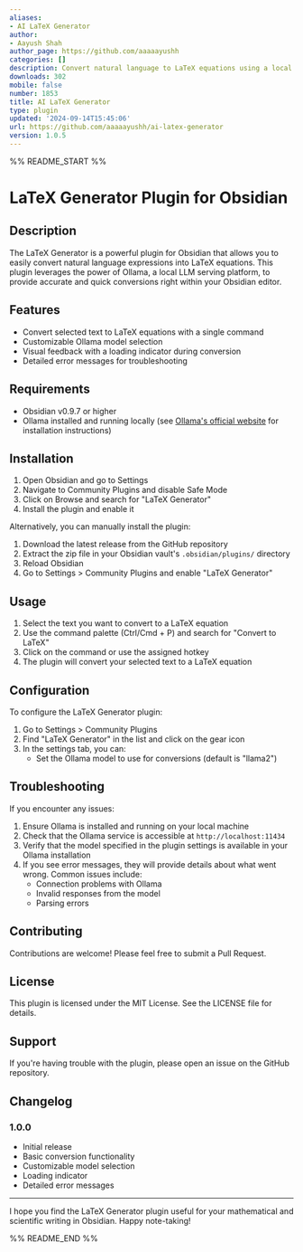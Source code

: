 ```yaml
---
aliases:
- AI LaTeX Generator
author:
- Aayush Shah
author_page: https://github.com/aaaaayushh
categories: []
description: Convert natural language to LaTeX equations using a local LLM.
downloads: 302
mobile: false
number: 1853
title: AI LaTeX Generator
type: plugin
updated: '2024-09-14T15:45:06'
url: https://github.com/aaaaayushh/ai-latex-generator
version: 1.0.5
---
```


%% README_START %%

# LaTeX Generator Plugin for Obsidian

## Description

The LaTeX Generator is a powerful plugin for Obsidian that allows you to easily convert natural language expressions into LaTeX equations. This plugin leverages the power of Ollama, a local LLM serving platform, to provide accurate and quick conversions right within your Obsidian editor.

## Features

- Convert selected text to LaTeX equations with a single command
- Customizable Ollama model selection
- Visual feedback with a loading indicator during conversion
- Detailed error messages for troubleshooting

## Requirements

- Obsidian v0.9.7 or higher
- Ollama installed and running locally (see [Ollama's official website](https://ollama.com/) for installation instructions)

## Installation

1. Open Obsidian and go to Settings
2. Navigate to Community Plugins and disable Safe Mode
3. Click on Browse and search for "LaTeX Generator"
4. Install the plugin and enable it

Alternatively, you can manually install the plugin:

1. Download the latest release from the GitHub repository
2. Extract the zip file in your Obsidian vault's `.obsidian/plugins/` directory
3. Reload Obsidian
4. Go to Settings > Community Plugins and enable "LaTeX Generator"

## Usage

1. Select the text you want to convert to a LaTeX equation
2. Use the command palette (Ctrl/Cmd + P) and search for "Convert to LaTeX"
3. Click on the command or use the assigned hotkey
4. The plugin will convert your selected text to a LaTeX equation

## Configuration

To configure the LaTeX Generator plugin:

1. Go to Settings > Community Plugins
2. Find "LaTeX Generator" in the list and click on the gear icon
3. In the settings tab, you can:
   - Set the Ollama model to use for conversions (default is "llama2")

## Troubleshooting

If you encounter any issues:

1. Ensure Ollama is installed and running on your local machine
2. Check that the Ollama service is accessible at `http://localhost:11434`
3. Verify that the model specified in the plugin settings is available in your Ollama installation
4. If you see error messages, they will provide details about what went wrong. Common issues include:
   - Connection problems with Ollama
   - Invalid responses from the model
   - Parsing errors

## Contributing

Contributions are welcome! Please feel free to submit a Pull Request.

## License

This plugin is licensed under the MIT License. See the LICENSE file for details.

## Support

If you're having trouble with the plugin, please open an issue on the GitHub repository.

## Changelog

### 1.0.0

- Initial release
- Basic conversion functionality
- Customizable model selection
- Loading indicator
- Detailed error messages

---

I hope you find the LaTeX Generator plugin useful for your mathematical and scientific writing in Obsidian. Happy note-taking!


%% README_END %%